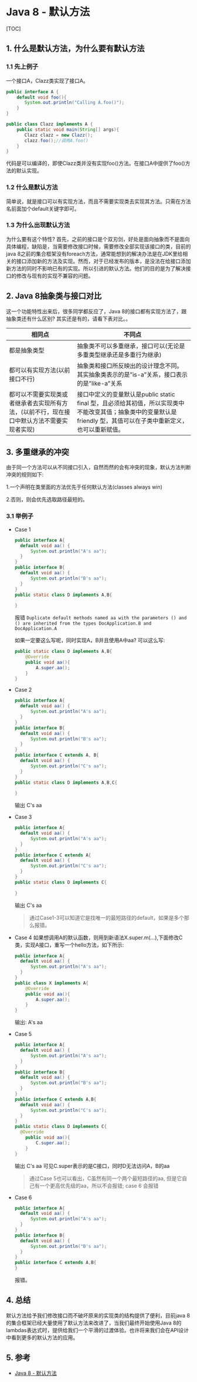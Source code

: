 # Java 8 - 默认方法

[TOC]

## 1. 什么是默认方法，为什么要有默认方法

### 1.1 先上例子

一个接口A，Clazz类实现了接口A。

```java
public interface A {
    default void foo(){
       System.out.println("Calling A.foo()");
    }
}

public class Clazz implements A {
    public static void main(String[] args){
       Clazz clazz = new Clazz();
       clazz.foo();//调用A.foo()
    }
}
```

代码是可以编译的，即使Clazz类并没有实现foo()方法。在接口A中提供了foo()方法的默认实现。

### 1.2 什么是默认方法

简单说，就是接口可以有实现方法，而且不需要实现类去实现其方法。只需在方法名前面加个default关键字即可。

### 1.3 为什么出现默认方法

为什么要有这个特性? 首先，之前的接口是个双刃剑，好处是面向抽象而不是面向具体编程，缺陷是，当需要修改接口时候，需要修改全部实现该接口的类，目前的java 8之前的集合框架没有foreach方法，通常能想到的解决办法是在JDK里给相关的接口添加新的方法及实现。然而，对于已经发布的版本，是没法在给接口添加新方法的同时不影响已有的实现。所以引进的默认方法。他们的目的是为了解决接口的修改与现有的实现不兼容的问题。

## 2. Java 8抽象类与接口对比

这一个功能特性出来后，很多同学都反应了，Java 8的接口都有实现方法了，跟抽象类还有什么区别? 其实还是有的，请看下表对比。。

| 相同点                                                       | 不同点                                                       |
| ------------------------------------------------------------ | ------------------------------------------------------------ |
| 都是抽象类型                                                 | 抽象类不可以多重继承，接口可以(无论是多重类型继承还是多重行为继承) |
| 都可以有实现方法(以前接口不行)                               | 抽象类和接口所反映出的设计理念不同。其实抽象类表示的是”is-a”关系，接口表示的是”like-a”关系 |
| 都可以不需要实现类或者继承者去实现所有方法，(以前不行，现在接口中默认方法不需要实现者实现) | 接口中定义的变量默认是public static final 型，且必须给其初值，所以实现类中不能改变其值；抽象类中的变量默认是 friendly 型，其值可以在子类中重新定义，也可以重新赋值。 |

## 3. 多重继承的冲突

由于同一个方法可以从不同接口引入，自然而然的会有冲突的现象，默认方法判断冲突的规则如下:

1.一个声明在类里面的方法优先于任何默认方法(classes always win)

2.否则，则会优先选取路径最短的。

### 3.1 举例子

- Case 1

  ```java
  public interface A{
  	default void aa() {
  		System.out.println("A's aa");
  	}
  }
  public interface B{
  	default void aa() {
  		System.out.println("B's aa");
  	}
  }
  public static class D implements A,B{
  	
  }
  ```

  报错 `Duplicate default methods named aa with the parameters () and () are inherited from the types DocApplication.B and DocApplication.A`

  如果一定要这么写呢，同时实现A，B并且使用A中aa? 可以这么写:

  ```java
  public static class D implements A,B{
      @Override
      public void aa(){
          A.super.aa();
      }
  }
  ```

- Case 2

  ```java
  public interface A{
  	default void aa() {
  		System.out.println("A's aa");
  	}
  }
  public interface B{
  	default void aa() {
  		System.out.println("B's aa");
  	}
  }
  public interface C extends A, B{
  	default void aa() {
  		System.out.println("C's aa");
  	}
  }
  public static class D implements A,B,C{
  	
  }
  ```

  输出 C's aa

- Case 3

  ```java
  public interface A{
  	default void aa() {
  		System.out.println("A's aa");
  	}
  }
  public interface C extends A{
  	default void aa() {
  		System.out.println("C's aa");
  	}
  }
  public static class D implements C{
  	
  }
  ```

  输出 C's aa

  > 通过Case1-3可以知道它是找唯一的最短路径的default，如果是多个那么报错。

- Case 4 如果想调用A的默认函数，则用到新语法X.super.m(…),下面修改C类，实现A接口，重写一个hello方法，如下所示:

  ```java
  public interface A{
  	default void aa() {
  		System.out.println("A's aa");
  	}
  }
  public class X implements A{
      @Override
      public void aa(){
          A.super.aa();
      }
  }
  ```

  输出: A's aa

- Case 5

  ```java
  public interface A{
  	default void aa() {
  		System.out.println("A's aa");
  	}
  }
  public interface B{
  	default void aa() {
  		System.out.println("B's aa");
  	}
  }
  public interface C extends A,B{
  	default void aa() {
  		System.out.println("C's aa");
  	}
  }
  public static class D implements C{
  	@Override
      public void aa(){
          C.super.aa();
      }
  }
  ```

  输出 C's aa 可见C.super表示的是C接口，同时D无法访问A，B的aa

  > 通过Case 5也可以看出，C虽然有同一个两个最短路径的aa, 但是它自己有一个更高优先级的aa，所以不会报错; case 6 会报错

- Case 6

  ```java
  public interface A{
  	default void aa() {
  		System.out.println("A's aa");
  	}
  }
  public interface B{
  	default void aa() {
  		System.out.println("B's aa");
  	}
  }
  public interface C extends A,B{
  }
  ```

  报错。

## 4. 总结

默认方法给予我们修改接口而不破坏原来的实现类的结构提供了便利，目前java 8的集合框架已经大量使用了默认方法来改进了，当我们最终开始使用Java 8的lambdas表达式时，提供给我们一个平滑的过渡体验。也许将来我们会在API设计中看到更多的默认方法的应用。

## 5. 参考

- [Java 8 - 默认方法](https://www.pdai.tech/md/java/java8/java8-default.html)